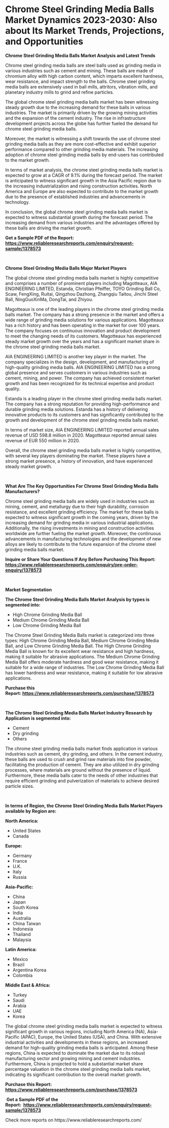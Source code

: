 <p><h1>Chrome Steel Grinding Media Balls Market Dynamics 2023-2030: Also about Its Market Trends, Projections, and Opportunities</h1></p><p><strong>Chrome Steel Grinding Media Balls Market Analysis and Latest Trends</strong></p>
<p><p>Chrome steel grinding media balls are steel balls used as grinding media in various industries such as cement and mining. These balls are made of chromium alloy with high carbon content, which imparts excellent hardness, wear resistance, and impact strength to the balls. Chrome steel grinding media balls are extensively used in ball mills, attritors, vibration mills, and planetary industry mills to grind and refine particles.</p><p>The global chrome steel grinding media balls market has been witnessing steady growth due to the increasing demand for these balls in various industries. The market is primarily driven by the growing mining activities and the expansion of the cement industry. The rise in infrastructure development projects across the globe has further fueled the demand for chrome steel grinding media balls.</p><p>Moreover, the market is witnessing a shift towards the use of chrome steel grinding media balls as they are more cost-effective and exhibit superior performance compared to other grinding media materials. The increasing adoption of chrome steel grinding media balls by end-users has contributed to the market growth.</p><p>In terms of market analysis, the chrome steel grinding media balls market is expected to grow at a CAGR of 9.1% during the forecast period. The market is anticipated to witness significant growth in the Asia Pacific region due to the increasing industrialization and rising construction activities. North America and Europe are also expected to contribute to the market growth due to the presence of established industries and advancements in technology.</p><p>In conclusion, the global chrome steel grinding media balls market is expected to witness substantial growth during the forecast period. The increasing demand from various industries and the advantages offered by these balls are driving the market growth.</p></p>
<p><strong>Get a Sample PDF of the Report:&nbsp; <a href="https://www.reliableresearchreports.com/enquiry/request-sample/1378573">https://www.reliableresearchreports.com/enquiry/request-sample/1378573</a></strong></p>
<p>&nbsp;</p>
<p><strong>Chrome Steel Grinding Media Balls Major Market Players</strong></p>
<p><p>The global chrome steel grinding media balls market is highly competitive and comprises a number of prominent players including Magotteaux, AIA ENGINEERING LIMITED, Estanda, Christian Pfeiffer, TOYO Grinding Ball Co, Scaw, FengXing, Ruitai, Qingzhou Dazhong, Zhangqiu Taitou, Jinchi Steel Ball, NingGuoXinMa, DongTai, and Zhiyou.</p><p>Magotteaux is one of the leading players in the chrome steel grinding media balls market. The company has a strong presence in the market and offers a wide range of grinding media solutions for various applications. Magotteaux has a rich history and has been operating in the market for over 100 years. The company focuses on continuous innovation and product development to meet the changing needs of its customers. Magotteaux has experienced steady market growth over the years and has a significant market share in the chrome steel grinding media balls market.</p><p>AIA ENGINEERING LIMITED is another key player in the market. The company specializes in the design, development, and manufacturing of high-quality grinding media balls. AIA ENGINEERING LIMITED has a strong global presence and serves customers in various industries such as cement, mining, and power. The company has achieved consistent market growth and has been recognized for its technical expertise and product quality.</p><p>Estanda is a leading player in the chrome steel grinding media balls market. The company has a strong reputation for providing high-performance and durable grinding media solutions. Estanda has a history of delivering innovative products to its customers and has significantly contributed to the growth and development of the chrome steel grinding media balls market.</p><p>In terms of market size, AIA ENGINEERING LIMITED reported annual sales revenue of USD 598.8 million in 2020. Magotteaux reported annual sales revenue of EUR 550 million in 2020.</p><p>Overall, the chrome steel grinding media balls market is highly competitive, with several key players dominating the market. These players have a strong market presence, a history of innovation, and have experienced steady market growth.</p></p>
<p>&nbsp;</p>
<p><strong>What Are The Key Opportunities For Chrome Steel Grinding Media Balls Manufacturers?</strong></p>
<p><p>Chrome steel grinding media balls are widely used in industries such as mining, cement, and metallurgy due to their high durability, corrosion resistance, and excellent grinding efficiency. The market for these balls is expected to witness significant growth in the coming years, driven by the increasing demand for grinding media in various industrial applications. Additionally, the rising investments in mining and construction activities worldwide are further fueling the market growth. Moreover, the continuous advancements in manufacturing technologies and the development of new alloys are likely to contribute to the future expansion of the chrome steel grinding media balls market.</p></p>
<p><strong>Inquire or Share Your Questions If Any Before Purchasing This Report: <a href="https://www.reliableresearchreports.com/enquiry/pre-order-enquiry/1378573">https://www.reliableresearchreports.com/enquiry/pre-order-enquiry/1378573</a></strong></p>
<p>&nbsp;</p>
<p><strong>Market Segmentation</strong></p>
<p><strong>The Chrome Steel Grinding Media Balls Market Analysis by types is segmented into:</strong></p>
<p><ul><li>High Chrome Grinding Media Ball</li><li>Medium Chrome Grinding Media Ball</li><li>Low Chrome Grinding Media Ball</li></ul></p>
<p><p>The Chrome Steel Grinding Media Balls market is categorized into three types: High Chrome Grinding Media Ball, Medium Chrome Grinding Media Ball, and Low Chrome Grinding Media Ball. The High Chrome Grinding Media Ball is known for its excellent wear resistance and high hardness, making it suitable for abrasive applications. The Medium Chrome Grinding Media Ball offers moderate hardness and good wear resistance, making it suitable for a wide range of industries. The Low Chrome Grinding Media Ball has lower hardness and wear resistance, making it suitable for low abrasive applications.</p></p>
<p><strong>Purchase this Report:&nbsp;<a href="https://www.reliableresearchreports.com/purchase/1378573">https://www.reliableresearchreports.com/purchase/1378573</a></strong></p>
<p>&nbsp;</p>
<p><strong>The Chrome Steel Grinding Media Balls Market Industry Research by Application is segmented into:</strong></p>
<p><ul><li>Cement</li><li>Dry grinding</li><li>Others</li></ul></p>
<p><p>The chrome steel grinding media balls market finds application in various industries such as cement, dry grinding, and others. In the cement industry, these balls are used to crush and grind raw materials into fine powder, facilitating the production of cement. They are also utilized in dry grinding processes, where materials are ground without the presence of liquid. Furthermore, these media balls cater to the needs of other industries that require efficient grinding and pulverization of materials to achieve desired particle sizes.</p></p>
<p>&nbsp;</p>
<p><strong>In terms of Region, the Chrome Steel Grinding Media Balls Market Players available by Region are:</strong></p>
<p>
    <p> <strong> North America: </strong>
        <ul>
            <li>United States</li>
            <li>Canada</li>
        </ul>
        </p> 
    <p> <strong> Europe: </strong>
        <ul>
            <li>Germany</li>
            <li>France</li>
            <li>U.K.</li>
            <li>Italy</li>
            <li>Russia</li>
        </ul>
        </p> 
    <p> <strong> Asia-Pacific: </strong>
        <ul>
            <li>China</li>
            <li>Japan</li>
            <li>South Korea</li>
            <li>India</li>
            <li>Australia</li>
            <li>China Taiwan</li>
            <li>Indonesia</li>
            <li>Thailand</li>
            <li>Malaysia</li>
        </ul>
        </p> 
    <p> <strong> Latin America: </strong>
        <ul>
            <li>Mexico</li>
            <li>Brazil</li>
            <li>Argentina Korea</li>
            <li>Colombia</li>
        </ul>
        </p> 
    <p> <strong> Middle East & Africa: </strong>
        <ul>
            <li>Turkey</li>
            <li>Saudi</li>
            <li>Arabia</li>
            <li>UAE</li>
            <li>Korea</li>
        </ul>
    </p>
    </p>
<p><p>The global chrome steel grinding media balls market is expected to witness significant growth in various regions, including North America (NA), Asia-Pacific (APAC), Europe, the United States (USA), and China. With extensive industrial activities and developments in these regions, an increased demand for high-quality grinding media balls is anticipated. Among these regions, China is expected to dominate the market due to its robust manufacturing sector and growing mining and cement industries. Furthermore, China is projected to hold a substantial market share percentage valuation in the chrome steel grinding media balls market, indicating its significant contribution to the overall market growth.</p></p>
<p><strong>Purchase this Report: <a href="https://www.reliableresearchreports.com/purchase/1378573">https://www.reliableresearchreports.com/purchase/1378573</a></strong></p>
<p>&nbsp;<strong>Get a Sample PDF of the Report:&nbsp;&nbsp;<a href="https://www.reliableresearchreports.com/enquiry/request-sample/1378573">https://www.reliableresearchreports.com/enquiry/request-sample/1378573</a></strong></p>
<p><strong></strong></p>
<p>Check more reports on https://www.reliableresearchreports.com/</p>